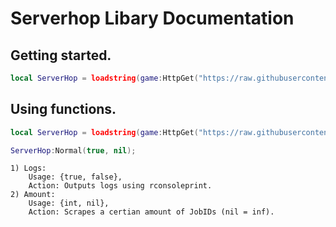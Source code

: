 # Serverhop Libary Documentation

## Getting started.
```lua
local ServerHop = loadstring(game:HttpGet("https://raw.githubusercontent.com/socialsuicide/lua-scripts/main/serverhop-library/src.lua"))();
```

## Using functions.
```lua
local ServerHop = loadstring(game:HttpGet("https://raw.githubusercontent.com/socialsuicide/lua-scripts/main/serverhop-library/src.lua"))();

ServerHop:Normal(true, nil);
```
```text
1) Logs:
    Usage: {true, false},
    Action: Outputs logs using rconsoleprint.
2) Amount:
    Usage: {int, nil},
    Action: Scrapes a certian amount of JobIDs (nil = inf).
```
